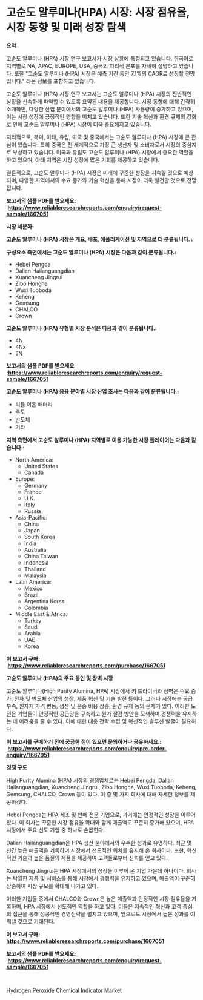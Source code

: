 <p><h1>고순도 알루미나(HPA) 시장: 시장 점유율, 시장 동향 및 미래 성장 탐색</h1></p><p><strong>요약</strong></p>
<p><p>고순도 알루미나 (HPA) 시장 연구 보고서가 시장 상황에 특정되고 있습니다. 한국어로 지역별로 NA, APAC, EUROPE, USA, 중국의 지리적 분포를 자세히 설명하고 있습니다. 또한 "고순도 알루미나 (HPA) 시장은 예측 기간 동안 7.1%의 CAGR로 성장할 전망입니다." 라는 정보를 포함하고 있습니다.</p><p>고순도 알루미나 (HPA) 시장 연구 보고서는 고순도 알루미나 (HPA) 시장의 전반적인 상황을 신속하게 파악할 수 있도록 요약된 내용을 제공합니다. 시장 동향에 대해 간략히 소개하면, 다양한 산업 분야에서의 고순도 알루미나 (HPA) 사용량이 증가하고 있으며, 이는 시장 성장에 긍정적인 영향을 미치고 있습니다. 또한 기술 혁신과 환경 규제의 강화로 인해 고순도 알루미나 (HPA) 시장이 더욱 중요해지고 있습니다.</p><p>지리적으로, 북미, 아태, 유럽, 미국 및 중국에서는 고순도 알루미나 (HPA) 시장에 큰 관심이 있습니다. 특히 중국은 전 세계적으로 가장 큰 생산자 및 소비자로서 시장의 중심지로 부상하고 있습니다. 미국과 유럽도 고순도 알루미나 (HPA) 시장에서 중요한 역할을 하고 있으며, 아태 지역은 시장 성장에 많은 기회를 제공하고 있습니다.</p><p>결론적으로, 고순도 알루미나 (HPA) 시장은 미래에 꾸준한 성장을 지속할 것으로 예상되며, 다양한 지역에서의 수요 증가와 기술 혁신을 통해 시장이 더욱 발전할 것으로 전망됩니다.</p></p>
<p><strong>보고서의 샘플 PDF를 받으세요: &nbsp;<a href="https://www.reliableresearchreports.com/enquiry/request-sample/1667051">https://www.reliableresearchreports.com/enquiry/request-sample/1667051</a></strong></p>
<p><strong>시장 세분화:</strong></p>
<p><strong> 고순도 알루미나 (HPA) 시장은 개요, 배포, 애플리케이션 및 지역으로 더 분류됩니다. :</strong></p>
<p><strong>구성요소 측면에서는 고순도 알루미나 (HPA) 시장은 다음과 같이 분류됩니다.:</strong></p>
<p><ul><li>Hebei Pengda</li><li>Dalian Hailanguangdian</li><li>Xuancheng Jingrui</li><li>Zibo Honghe</li><li>Wuxi Tuoboda</li><li>Keheng</li><li>Gemsung</li><li>CHALCO</li><li>Crown</li></ul></p>
<p><strong> 고순도 알루미나 (HPA) 유형별 시장 분석은 다음과 같이 분류됩니다.:</strong></p>
<p><ul><li>4N</li><li>4Nx</li><li>5N</li></ul></p>
<p><strong>보고서의 샘플 PDF를 받으세요 :<a href="https://www.reliableresearchreports.com/enquiry/request-sample/1667051">https://www.reliableresearchreports.com/enquiry/request-sample/1667051</a></strong></p>
<p><strong> 고순도 알루미나 (HPA) 응용 분야별 시장 산업 조사는 다음과 같이 분류됩니다.:</strong></p>
<p><ul><li>리튬 이온 배터리</li><li>주도</li><li>반도체</li><li>기타</li></ul></p>
<p><strong>지역 측면에서 고순도 알루미나 (HPA) 지역별로 이용 가능한 시장 플레이어는 다음과 같습니다.:</strong></p>
<p><ul>
    <li>
        North America:
        <ul>
            <li>United States</li>
            <li>Canada</li>
        </ul>
    </li>
    <li>
        Europe:
        <ul>
            <li>Germany</li>
            <li>France</li>
            <li>U.K.</li>
            <li>Italy</li>
            <li>Russia</li>
        </ul>
    </li>
    <li>
        Asia-Pacific:
        <ul>
            <li>China</li>
            <li>Japan</li>
            <li>South Korea</li>
            <li>India</li>
            <li>Australia</li>
            <li>China Taiwan</li>
            <li>Indonesia</li>
            <li>Thailand</li>
            <li>Malaysia</li>
        </ul>
    </li>
    <li>
        Latin America:
        <ul>
            <li>Mexico</li>
            <li>Brazil</li>
            <li>Argentina Korea</li>
            <li>Colombia</li>
        </ul>
    </li>
    <li>
        Middle East & Africa:
        <ul>
            <li>Turkey</li>
            <li>Saudi</li>
            <li>Arabia</li>
            <li>UAE</li>
            <li>Korea</li>
        </ul>
    </li>
    </ul></p>
<p><strong>이 보고서 구매: &nbsp;<a href="https://www.reliableresearchreports.com/purchase/1667051">https://www.reliableresearchreports.com/purchase/1667051</a></strong></p>
<p><strong>고순도 알루미나 (HPA)의 주요 동인 및 장벽 시장</strong></p>
<p><p>고순도 알루미나(High Purity Alumina, HPA) 시장에서 키 드라이버와 장벽은 수요 증가, 전자 및 반도체 산업의 성장, 제품 혁신 및 기술 발전 등이다. 그러나 시장에는 공급 부족, 원자재 가격 변동, 생산 및 운송 비용 상승, 환경 규제 등의 문제가 있다. 이러한 도전은 기업들이 안정적인 공급망을 구축하고 원가 절감 방안을 모색하며 경쟁력을 유지하는 데 어려움을 줄 수 있다. 이에 대한 대응 전략 수립 및 혁신적인 솔루션 발굴이 필요하다.</p></p>
<p><strong>이 보고서를 구매하기 전에 궁금한 점이 있으면 문의하거나 공유하세요.: &nbsp;<a href="https://www.reliableresearchreports.com/enquiry/pre-order-enquiry/1667051">https://www.reliableresearchreports.com/enquiry/pre-order-enquiry/1667051</a></strong></p>
<p><strong>경쟁 구도</strong></p>
<p><p>High Purity Alumina (HPA) 시장의 경쟁업체로는 Hebei Pengda, Dalian Hailanguangdian, Xuancheng Jingrui, Zibo Honghe, Wuxi Tuoboda, Keheng, Gemsung, CHALCO, Crown 등이 있다. 이 중 몇 가지 회사에 대해 자세한 정보를 제공하겠다.</p><p>Hebei Pengda는 HPA 제조 및 판매 전문 기업으로, 과거에는 안정적인 성장을 이루어 왔다. 이 회사는 꾸준한 시장 점유율 확대와 함께 매출액도 꾸준히 증가해 왔으며, HPA 시장에서 주요 선도 기업 중 하나로 손꼽힌다.</p><p>Dalian Hailanguangdian은 HPA 생산 분야에서의 우수한 성과로 유명하다. 최근 몇 년간 높은 매출액을 기록하며 시장에서 선도적인 위치를 유지해 온 회사이다. 또한, 혁신적인 기술과 높은 품질의 제품을 제공하여 고객들로부터 신뢰를 얻고 있다.</p><p>Xuancheng Jingrui는 HPA 시장에서의 성장을 이루어 온 기업 가운데 하나이다. 회사는 탁월한 제품 및 서비스를 통해 시장에서 경쟁력을 유지하고 있으며, 매출액이 꾸준히 상승하여 시장 규모를 확대해 나가고 있다.</p><p>이러한 기업들 중에서 CHALCO와 Crown은 높은 매출액과 안정적인 시장 점유율을 기록하며, HPA 시장에서 선도적인 역할을 하고 있다. 이들은 지속적인 혁신과 고객 중심의 접근을 통해 성공적인 경영전략을 펼치고 있으며, 앞으로도 시장에서 높은 성과를 이뤄낼 것으로 기대된다.</p></p>
<p><strong>이 보고서 구매: &nbsp; <a href="https://www.reliableresearchreports.com/purchase/1667051">https://www.reliableresearchreports.com/purchase/1667051</a></strong></p>
<p><strong>보고서의 샘플 PDF를 받으세요: &nbsp;<a href="https://www.reliableresearchreports.com/enquiry/request-sample/1667051">https://www.reliableresearchreports.com/enquiry/request-sample/1667051</a></strong><strong></strong></p>
<p>&nbsp;</p>
<p><p><a href="https://cautious-neon-760.notion.site/Hydrogen-Peroxide-Chemical-Indicator-Market-A-Comprehensive-Report-of-its-Market-Share-Growth-Tre-55032412e2574b38b8852f903e8bf192">Hydrogen Peroxide Chemical Indicator Market</a></p></p>